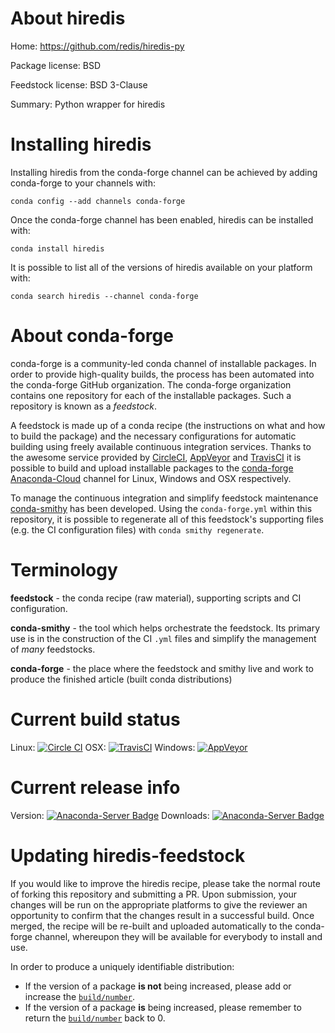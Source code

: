 About hiredis
=============

Home: https://github.com/redis/hiredis-py

Package license: BSD

Feedstock license: BSD 3-Clause

Summary: Python wrapper for hiredis



Installing hiredis
==================

Installing hiredis from the conda-forge channel can be achieved by adding conda-forge to your channels with:

```
conda config --add channels conda-forge
```

Once the conda-forge channel has been enabled, hiredis can be installed with:

```
conda install hiredis
```

It is possible to list all of the versions of hiredis available on your platform with:

```
conda search hiredis --channel conda-forge
```


About conda-forge
=================

conda-forge is a community-led conda channel of installable packages.
In order to provide high-quality builds, the process has been automated into the
conda-forge GitHub organization. The conda-forge organization contains one repository 
for each of the installable packages. Such a repository is known as a *feedstock*.

A feedstock is made up of a conda recipe (the instructions on what and how to build
the package) and the necessary configurations for automatic building using freely
available continuous integration services. Thanks to the awesome service provided by
[CircleCI](https://circleci.com/), [AppVeyor](http://www.appveyor.com/)
and [TravisCI](https://travis-ci.org/) it is possible to build and upload installable
packages to the [conda-forge](https://anaconda.org/conda-forge)
[Anaconda-Cloud](http://docs.anaconda.org/) channel for Linux, Windows and OSX respectively.

To manage the continuous integration and simplify feedstock maintenance
[conda-smithy](http://github.com/conda-forge/conda-smithy) has been developed.
Using the ``conda-forge.yml`` within this repository, it is possible to regenerate all of
this feedstock's supporting files (e.g. the CI configuration files) with ``conda smithy regenerate``.


Terminology
===========

**feedstock** - the conda recipe (raw material), supporting scripts and CI configuration.

**conda-smithy** - the tool which helps orchestrate the feedstock.
                   Its primary use is in the construction of the CI ``.yml`` files
                   and simplify the management of *many* feedstocks.

**conda-forge** - the place where the feedstock and smithy live and work to
                  produce the finished article (built conda distributions)

Current build status
====================

Linux: [![Circle CI](https://circleci.com/gh/conda-forge/hiredis-feedstock.svg?style=svg)](https://circleci.com/gh/conda-forge/hiredis-feedstock)
OSX: [![TravisCI](https://travis-ci.org/conda-forge/hiredis-feedstock.svg?branch=master)](https://travis-ci.org/conda-forge/hiredis-feedstock) 
Windows: [![AppVeyor](https://ci.appveyor.com/api/projects/status/github/conda-forge/hiredis-feedstock?svg=True)](https://ci.appveyor.com/project/conda-forge/hiredis-feedstock/branch/master)

Current release info
====================
Version: [![Anaconda-Server Badge](https://anaconda.org/conda-forge/hiredis/badges/version.svg)](https://anaconda.org/conda-forge/hiredis)
Downloads: [![Anaconda-Server Badge](https://anaconda.org/conda-forge/hiredis/badges/downloads.svg)](https://anaconda.org/conda-forge/hiredis)


Updating hiredis-feedstock
==========================

If you would like to improve the hiredis recipe, please take the normal
route of forking this repository and submitting a PR. Upon submission, your changes will
be run on the appropriate platforms to give the reviewer an opportunity to confirm that the
changes result in a successful build. Once merged, the recipe will be re-built and uploaded
automatically to the conda-forge channel, whereupon they will be available for everybody to
install and use.

In order to produce a uniquely identifiable distribution:
 * If the version of a package **is not** being increased, please add or increase
   the [``build/number``](http://conda.pydata.org/docs/building/meta-yaml.html#build-number-and-string). 
 * If the version of a package **is** being increased, please remember to return
   the [``build/number``](http://conda.pydata.org/docs/building/meta-yaml.html#build-number-and-string)
   back to 0.
